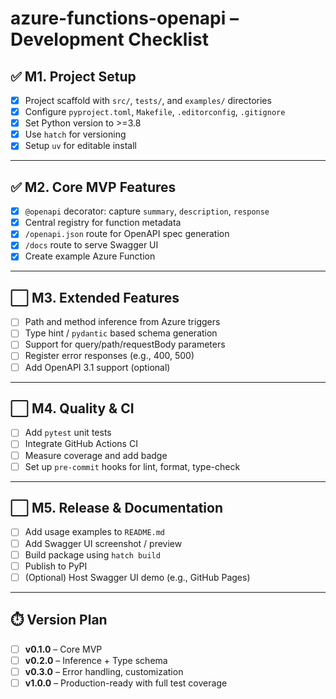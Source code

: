 # azure-functions-openapi – Development Checklist

## ✅ M1. Project Setup
- [x] Project scaffold with `src/`, `tests/`, and `examples/` directories
- [x] Configure `pyproject.toml`, `Makefile`, `.editorconfig`, `.gitignore`
- [x] Set Python version to >=3.8
- [x] Use `hatch` for versioning
- [x] Setup `uv` for editable install

---

## ✅ M2. Core MVP Features
- [x] `@openapi` decorator: capture `summary`, `description`, `response`
- [x] Central registry for function metadata
- [x] `/openapi.json` route for OpenAPI spec generation
- [x] `/docs` route to serve Swagger UI
- [x] Create example Azure Function

---

## ⬜ M3. Extended Features
- [ ] Path and method inference from Azure triggers
- [ ] Type hint / `pydantic` based schema generation
- [ ] Support for query/path/requestBody parameters
- [ ] Register error responses (e.g., 400, 500)
- [ ] Add OpenAPI 3.1 support (optional)

---

## ⬜ M4. Quality & CI
- [ ] Add `pytest` unit tests
- [ ] Integrate GitHub Actions CI
- [ ] Measure coverage and add badge
- [ ] Set up `pre-commit` hooks for lint, format, type-check

---

## ⬜ M5. Release & Documentation
- [ ] Add usage examples to `README.md`
- [ ] Add Swagger UI screenshot / preview
- [ ] Build package using `hatch build`
- [ ] Publish to PyPI
- [ ] (Optional) Host Swagger UI demo (e.g., GitHub Pages)

---

## ⏱️ Version Plan
- [ ] **v0.1.0** – Core MVP
- [ ] **v0.2.0** – Inference + Type schema
- [ ] **v0.3.0** – Error handling, customization
- [ ] **v1.0.0** – Production-ready with full test coverage
